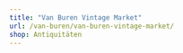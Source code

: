 ```yaml
---
title: "Van Buren Vintage Market"
url: /van-buren/van-buren-vintage-market/
shop: Antiquitäten
---
```


